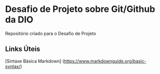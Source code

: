 # Desafio de Projeto sobre Git/Github da DIO
Repositório criado para o Desafio de Projeto

## Links Úteis
[Sintaxe Básica Markdown] (https://www.markdownguide.org/basic-syntax/)
